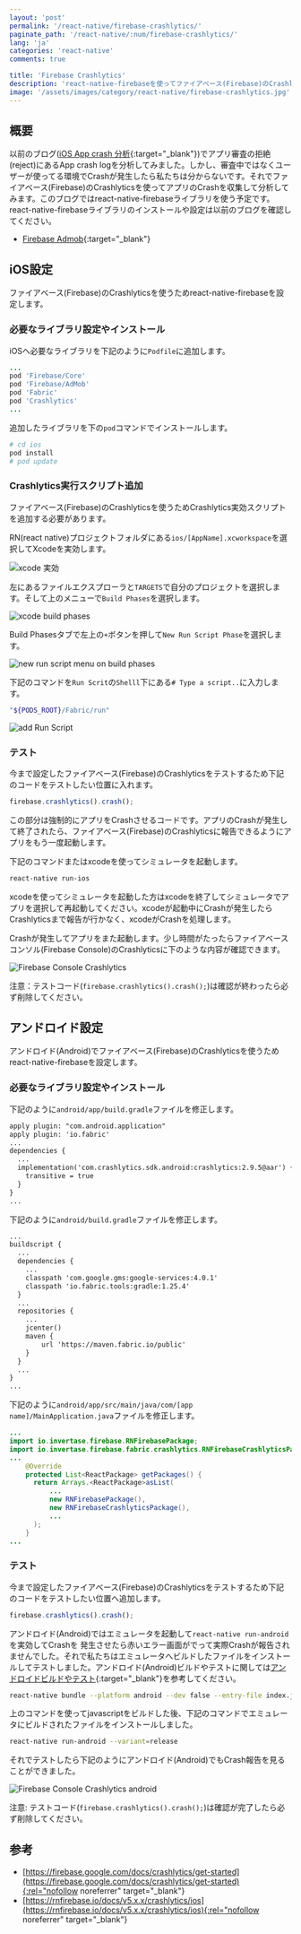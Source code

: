 ```yaml
---
layout: 'post'
permalink: '/react-native/firebase-crashlytics/'
paginate_path: '/react-native/:num/firebase-crashlytics/'
lang: 'ja'
categories: 'react-native'
comments: true

title: 'Firebase Crashlytics'
description: 'react-native-firebaseを使ってファイアベース(Firebase)のCrashlyticsでアプリのCrashが発生したらその情報を取得してみましょう。'
image: '/assets/images/category/react-native/firebase-crashlytics.jpg'
---
```



## 概要
以前のブログ([iOS App crash 分析]({{site.url}}/{{page.categories}}/ios-app-crash-debugging/){:target="_blank"})でアプリ審査の拒絶(reject)にあるApp crash logを分析してみました。しかし、審査中ではなくユーザーが使ってる環境でCrashが発生したら私たちは分からないです。それでファイアベース(Firebase)のCrashlyticsを使ってアプリのCrashを収集して分析してみます。このブログではreact-native-firebaseライブラリを使う予定です。react-native-firebaseライブラリのインストールや設定は以前のブログを確認してください。

- [Firebase Admob]({{site.url}}/{{page.categories}}/react-native-firebase-admob/){:target="_blank"}

## iOS設定
ファイアベース(Firebase)のCrashlyticsを使うためreact-native-firebaseを設定します。

### 必要なライブラリ設定やインストール
iOSへ必要なライブラリを下記のように```Podfile```に追加します。

```ruby
...
pod 'Firebase/Core'
pod 'Firebase/AdMob'
pod 'Fabric'
pod 'Crashlytics'
...
```

追加したライブラリを下の```pod```コマンドでインストールします。

```bash
# cd ios
pod install
# pod update
```

### Crashlytics実行スクリプト追加
ファイアベース(Firebase)のCrashlyticsを使うためCrashlytics実効スクリプトを追加する必要があります。


RN(react native)プロジェクトフォルダにある```ios/[AppName].xcworkspace```を選択してXcodeを実効します。

![xcode 実効](/assets/images/category/react-native/firebase-crashlytics/execute_xcode.png)

左にあるファイルエクスプローラと```TARGETS```で自分のプロジェクトを選択します。そして上のメニューで```Build Phases```を選択します。

![xcode build phases](/assets/images/category/react-native/firebase-crashlytics/build_phases.png)

Build Phasesタブで左上の```+```ボタンを押して```New Run Script Phase```を選択します。

![new run script menu on build phases](/assets/images/category/react-native/firebase-crashlytics/new_run_script.png)

下記のコマンドを```Run Scrit```の```Shelll```下にある```# Type a script..```に入力します。

```bash
"${PODS_ROOT}/Fabric/run"
```

![add Run Script](/assets/images/category/react-native/firebase-crashlytics/add_run_script.png)

### テスト
今まで設定したファイアベース(Firebase)のCrashlyticsをテストするため下記のコードをテストしたい位置に入れます。

```js
firebase.crashlytics().crash();
```

この部分は強制的にアプリをCrashさせるコードです。アプリのCrashが発生して終了されたら、ファイアベース(Firebase)のCrashlyticsに報告できるようにアプリをもう一度起動します。

下記のコマンドまたはxcodeを使ってシミュレータを起動します。

```bash
react-native run-ios
```

xcodeを使ってシミュレータを起動した方はxcodeを終了してシミュレータでアプリを選択して再起動してください。xcodeが起動中にCrashが発生したらCrashlyticsまで報告が行かなく、xcodeがCrashを処理します。

Crashが発生してアプリをまた起動します。少し時間がたったらファイアベースコンソル(Firebase Console)のCrashlyticsに下のような内容が確認できます。

![Firebase Console Crashlytics](/assets/images/category/react-native/firebase-crashlytics/firebase_crashlytics.png)

注意：テストコード(```firebase.crashlytics().crash();```)は確認が終わったら必ず削除してください。

## アンドロイド設定
アンドロイド(Android)でファイアベース(Firebase)のCrashlyticsを使うためreact-native-firebaseを設定します。

### 必要なライブラリ設定やインストール
下記のように```android/app/build.gradle```ファイルを修正します。

```xml
apply plugin: "com.android.application"
apply plugin: 'io.fabric'
...
dependencies {
  ...
  implementation('com.crashlytics.sdk.android:crashlytics:2.9.5@aar') {
    transitive = true
  }
}
...
```

下記のように```android/build.gradle```ファイルを修正します。

```xml
...
buildscript {
  ...
  dependencies {
    ...
    classpath 'com.google.gms:google-services:4.0.1'
    classpath 'io.fabric.tools:gradle:1.25.4'
  }
  ...
  repositories {
    ...
    jcenter()
    maven {
        url 'https://maven.fabric.io/public'
    }
  }
  ...
}
...
```

下記のように```android/app/src/main/java/com/[app name]/MainApplication.java```ファイルを修正します。

```java
...
import io.invertase.firebase.RNFirebasePackage;
import io.invertase.firebase.fabric.crashlytics.RNFirebaseCrashlyticsPackage;
...
    @Override
    protected List<ReactPackage> getPackages() {
      return Arrays.<ReactPackage>asList(
          ...
          new RNFirebasePackage(),
          new RNFirebaseCrashlyticsPackage(),
          ...
      );
    }
...
```

### テスト
今まで設定したファイアベース(Firebase)のCrashlyticsをテストするため下記のコードをテストしたい位置へ追加します。

```js
firebase.crashlytics().crash();
```

アンドロイド(Android)ではエミュレータを起動して```react-native run-android```を実効してCrashを
発生させたら赤いエラー画面がでって実際Crashが報告されませんでした。それで私たちはエミュレータへビルドしたファイルをインストールしてテストしました。アンドロイド(Android)ビルドやテストに関しては[アンドロイドビルドやテスト]({{site.url}}/{{page.categories}}/android-running-on-device/){:target="_blank"}を参考してください。

```bash
react-native bundle --platform android --dev false --entry-file index.js --bundle-output android/app/src/main/assets/index.android.bundle
```

上のコマンドを使ってjavascriptをビルドした後、下記のコマンドでエミュレータにビルドされたファイルをインストールしました。

```bash
react-native run-android --variant=release
```

それでテストしたら下記のようにアンドロイド(Android)でもCrash報告を見ることができました。

![Firebase Console Crashlytics android](/assets/images/category/react-native/firebase-crashlytics/firebase_crashlytics_android.png)

注意: テストコード(```firebase.crashlytics().crash();```)は確認が完了したら必ず削除してください。

## 参考
- [https://firebase.google.com/docs/crashlytics/get-started](https://firebase.google.com/docs/crashlytics/get-started){:rel="nofollow noreferrer" target="_blank"}
- [https://rnfirebase.io/docs/v5.x.x/crashlytics/ios](https://rnfirebase.io/docs/v5.x.x/crashlytics/ios){:rel="nofollow noreferrer" target="_blank"}